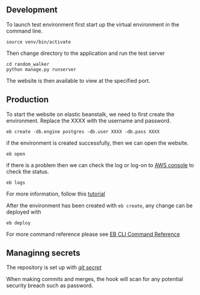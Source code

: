 ## Development 

To launch test environment first start up the virtual environment in
the command line.

```
source venv/bin/activate
```

Then change directory to the application and run the test server

```
cd random_walker
python manage.py runserver
```

The website is then available to view at the specified port.

## Production

To start the website on elastic beanstalk, we need to first create the
environment. Replace the XXXX with the username and password.

```
eb create -db.engine postgres -db.user XXXX -db.pass XXXX
```

if the environment is created successfully, then we can open the website.

```
eb open
```

if there is a problem then we can check the log or log-on to [AWS
console](https://console.aws.amazon.com/console/home) to check the
status.

```
eb logs
```

For more information, follow this [tutorial](https://realpython.com/blog/python/deploying-a-django-app-to-aws-elastic-beanstalk/)

After the environment has been created with `eb create`, any change
can be deployed with

```
eb deploy
```

For more command reference please see [EB CLI Command Reference](https://docs.aws.amazon.com/elasticbeanstalk/latest/dg/eb3-cmd-commands.html?icmpid=docs_elasticbeanstalk_console)


## Managinng secrets

The repository is set up with [*git secret*](https://github.com/awslabs/git-secrets)

When making commits and merges, the hook will scan for any potential
security breach such as password.